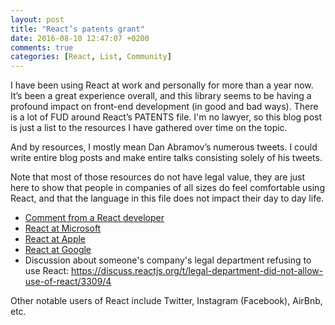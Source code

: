 ```yaml
---
layout: post
title: "React’s patents grant"
date: 2016-08-10 12:47:07 +0200
comments: true
categories: [React, List, Community]
---
```


I have been using React at work and personally for more than a year now. It’s been a great experience overall, and this library seems to be having a profound impact on front-end development (in good and bad ways). There is a lot of FUD around React’s PATENTS file. I'm no lawyer, so this blog post is just a list to the resources I have gathered over time on the topic.

<!-- more -->

And by resources, I mostly mean Dan Abramov’s numerous tweets. I could write entire blog posts and make entire talks consisting solely of his tweets.

Note that most of those resources do not have legal value, they are just here to show that people in companies of all sizes do feel comfortable using React, and that the language in this file does not impact their day to day life.

- [Comment from a React developer](https://news.ycombinator.com/item?id=12108273)
- [React at Microsoft](https://twitter.com/dan_abramov/status/754992732721012736)
- [React at Apple](https://twitter.com/dan_abramov/status/754997071271329793)
- [React at Google](https://twitter.com/dan_abramov/status/754993062787637248)
- Discussion about someone's company's legal department refusing to use React: https://discuss.reactjs.org/t/legal-department-did-not-allow-use-of-react/3309/4

Other notable users of React include Twitter, Instagram (Facebook), AirBnb, etc.